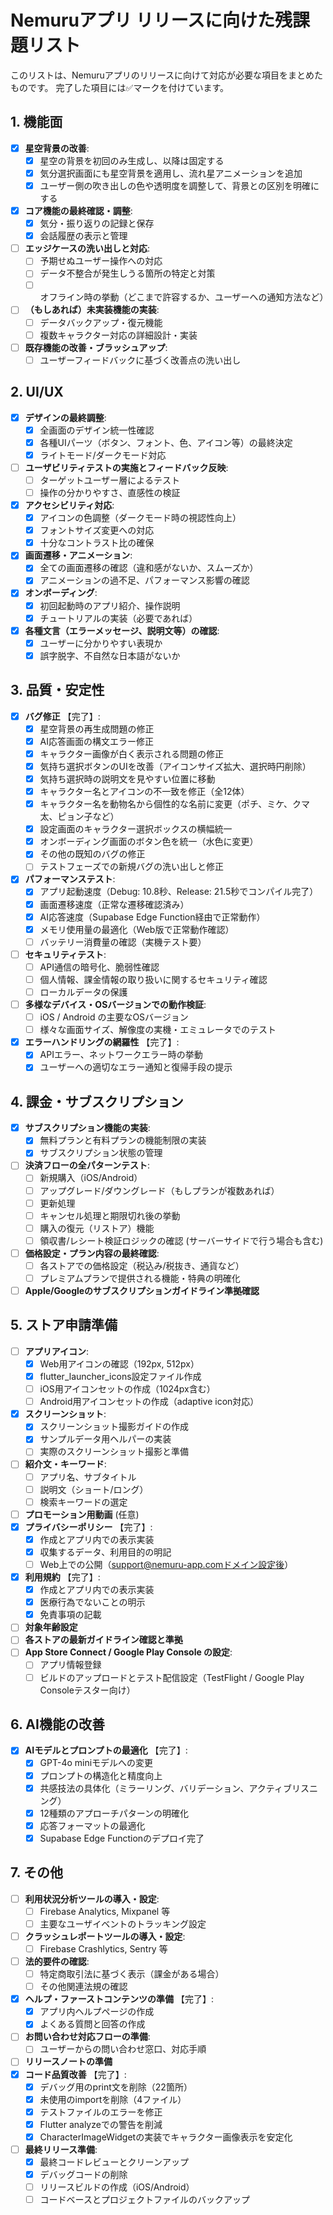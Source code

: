 # Nemuruアプリ リリースに向けた残課題リスト

このリストは、Nemuruアプリのリリースに向けて対応が必要な項目をまとめたものです。
完了した項目には✅マークを付けています。

## 1. 機能面

- [x] **星空背景の改善**:
  - [x] 星空の背景を初回のみ生成し、以降は固定する
  - [x] 気分選択画面にも星空背景を適用し、流れ星アニメーションを追加
  - [x] ユーザー側の吹き出しの色や透明度を調整して、背景との区別を明確にする
- [x] **コア機能の最終確認・調整**:
  - [x] 気分・振り返りの記録と保存
  - [x] 会話履歴の表示と管理
- [ ] **エッジケースの洗い出しと対応**:
  - [ ] 予期せぬユーザー操作への対応
  - [ ] データ不整合が発生しうる箇所の特定と対策
  - [ ] オフライン時の挙動（どこまで許容するか、ユーザーへの通知方法など）
- [ ] **（もしあれば）未実装機能の実装**:
  - [ ] データバックアップ・復元機能
  - [ ] 複数キャラクター対応の詳細設計・実装
- [ ] **既存機能の改善・ブラッシュアップ**:
  - [ ] ユーザーフィードバックに基づく改善点の洗い出し

## 2. UI/UX

- [x] **デザインの最終調整**:
  - [x] 全画面のデザイン統一性確認
  - [x] 各種UIパーツ（ボタン、フォント、色、アイコン等）の最終決定
  - [x] ライトモード/ダークモード対応
- [ ] **ユーザビリティテストの実施とフィードバック反映**:
  - [ ] ターゲットユーザー層によるテスト
  - [ ] 操作の分かりやすさ、直感性の検証
- [x] **アクセシビリティ対応**:
  - [x] アイコンの色調整（ダークモード時の視認性向上）
  - [x] フォントサイズ変更への対応
  - [x] 十分なコントラスト比の確保
- [x] **画面遷移・アニメーション**:
  - [x] 全ての画面遷移の確認（違和感がないか、スムーズか）
  - [x] アニメーションの過不足、パフォーマンス影響の確認
- [x] **オンボーディング**:
  - [x] 初回起動時のアプリ紹介、操作説明
  - [x] チュートリアルの実装（必要であれば）
- [x] **各種文言（エラーメッセージ、説明文等）の確認**:
  - [x] ユーザーに分かりやすい表現か
  - [x] 誤字脱字、不自然な日本語がないか

## 3. 品質・安定性

- [x] **バグ修正** 【完了】:
  - [x] 星空背景の再生成問題の修正
  - [x] AI応答画面の構文エラー修正
  - [x] キャラクター画像が白く表示される問題の修正
  - [x] 気持ち選択ボタンのUIを改善（アイコンサイズ拡大、選択時円削除）
  - [x] 気持ち選択時の説明文を見やすい位置に移動
  - [x] キャラクター名とアイコンの不一致を修正（全12体）
  - [x] キャラクター名を動物名から個性的な名前に変更（ポチ、ミケ、クマ太、ピョン子など）
  - [x] 設定画面のキャラクター選択ボックスの横幅統一
  - [x] オンボーディング画面のボタン色を統一（水色に変更）
  - [x] その他の既知のバグの修正
  - [ ] テストフェーズでの新規バグの洗い出しと修正
- [x] **パフォーマンステスト**:
  - [x] アプリ起動速度（Debug: 10.8秒、Release: 21.5秒でコンパイル完了）
  - [x] 画面遷移速度（正常な遷移確認済み）
  - [x] AI応答速度（Supabase Edge Function経由で正常動作）
  - [x] メモリ使用量の最適化（Web版で正常動作確認）
  - [ ] バッテリー消費量の確認（実機テスト要）
- [ ] **セキュリティテスト**:
  - [ ] API通信の暗号化、脆弱性確認
  - [ ] 個人情報、課金情報の取り扱いに関するセキュリティ確認
  - [ ] ローカルデータの保護
- [ ] **多様なデバイス・OSバージョンでの動作検証**:
  - [ ] iOS / Android の主要なOSバージョン
  - [ ] 様々な画面サイズ、解像度の実機・エミュレータでのテスト
- [x] **エラーハンドリングの網羅性** 【完了】:
  - [x] APIエラー、ネットワークエラー時の挙動
  - [x] ユーザーへの適切なエラー通知と復帰手段の提示

## 4. 課金・サブスクリプション

- [x] **サブスクリプション機能の実装**:
  - [x] 無料プランと有料プランの機能制限の実装
  - [x] サブスクリプション状態の管理
- [ ] **決済フローの全パターンテスト**:
  - [ ] 新規購入（iOS/Android）
  - [ ] アップグレード/ダウングレード（もしプランが複数あれば）
  - [ ] 更新処理
  - [ ] キャンセル処理と期限切れ後の挙動
  - [ ] 購入の復元（リストア）機能
  - [ ] 領収書/レシート検証ロジックの確認 (サーバーサイドで行う場合も含む)
- [ ] **価格設定・プラン内容の最終確認**:
  - [ ] 各ストアでの価格設定（税込み/税抜き、通貨など）
  - [ ] プレミアムプランで提供される機能・特典の明確化
- [ ] **Apple/Googleのサブスクリプションガイドライン準拠確認**

## 5. ストア申請準備

- [ ] **アプリアイコン**:
  - [x] Web用アイコンの確認（192px, 512px）
  - [x] flutter_launcher_icons設定ファイル作成
  - [ ] iOS用アイコンセットの作成（1024px含む）
  - [ ] Android用アイコンセットの作成（adaptive icon対応）
- [x] **スクリーンショット**:
  - [x] スクリーンショット撮影ガイドの作成
  - [x] サンプルデータ用ヘルパーの実装
  - [ ] 実際のスクリーンショット撮影と準備
- [ ] **紹介文・キーワード**:
  - [ ] アプリ名、サブタイトル
  - [ ] 説明文（ショート/ロング）
  - [ ] 検索キーワードの選定
- [ ] **プロモーション用動画** (任意)
- [x] **プライバシーポリシー** 【完了】:
  - [x] 作成とアプリ内での表示実装
  - [x] 収集するデータ、利用目的の明記
  - [ ] Web上での公開（support@nemuru-app.comドメイン設定後）
- [x] **利用規約** 【完了】:
  - [x] 作成とアプリ内での表示実装
  - [x] 医療行為でないことの明示
  - [x] 免責事項の記載
- [ ] **対象年齢設定**
- [ ] **各ストアの最新ガイドライン確認と準拠**
- [ ] **App Store Connect / Google Play Console の設定**:
  - [ ] アプリ情報登録
  - [ ] ビルドのアップロードとテスト配信設定（TestFlight / Google Play Consoleテスター向け）

## 6. AI機能の改善

- [x] **AIモデルとプロンプトの最適化** 【完了】:
  - [x] GPT-4o miniモデルへの変更
  - [x] プロンプトの構造化と精度向上
  - [x] 共感技法の具体化（ミラーリング、バリデーション、アクティブリスニング）
  - [x] 12種類のアプローチパターンの明確化
  - [x] 応答フォーマットの最適化
  - [x] Supabase Edge Functionのデプロイ完了

## 7. その他

- [ ] **利用状況分析ツールの導入・設定**:
  - [ ] Firebase Analytics, Mixpanel 等
  - [ ] 主要なユーザイベントのトラッキング設定
- [ ] **クラッシュレポートツールの導入・設定**:
  - [ ] Firebase Crashlytics, Sentry 等
- [ ] **法的要件の確認**:
  - [ ] 特定商取引法に基づく表示（課金がある場合）
  - [ ] その他関連法規の確認
- [x] **ヘルプ・ファーストコンテンツの準備** 【完了】:
  - [x] アプリ内ヘルプページの作成
  - [x] よくある質問と回答の作成
- [ ] **お問い合わせ対応フローの準備**:
  - [ ] ユーザーからの問い合わせ窓口、対応手順
- [ ] **リリースノートの準備**
- [x] **コード品質改善** 【完了】:
  - [x] デバッグ用のprint文を削除（22箇所）
  - [x] 未使用のimportを削除（4ファイル）
  - [x] テストファイルのエラーを修正
  - [x] Flutter analyzeでの警告を削減
  - [x] CharacterImageWidgetの実装でキャラクター画像表示を安定化
- [ ] **最終リリース準備**:
  - [x] 最終コードレビューとクリーンアップ
  - [x] デバッグコードの削除
  - [ ] リリースビルドの作成（iOS/Android）
  - [ ] コードベースとプロジェクトファイルのバックアップ
